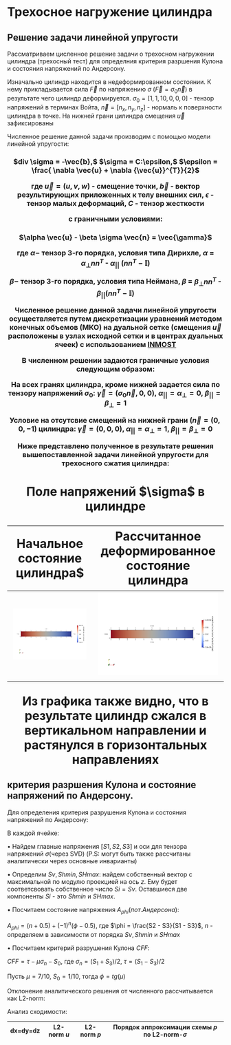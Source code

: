# Трехосное нагружение цилиндра
## Решение задачи линейной упругости
Рассматриваем цисленное решение задачи о трехосном нагружении цилиндра (трехосный тест) для определния критерия разршения Кулона и состояния напряжений по Андерсону.

Изначально цилиндр находится в недеформированном состоянии. К нему прикладывается сила $\vec{F}$ по напряжению $\sigma$ ($\vec{F} = \sigma _{0} \vec{n}$) в результате чего 
цилиндр деформируется. $\sigma _{0} = [1, 1, 10, 0, 0, 0]$ - тензор напряжений в терминах Войта, $\vec{n} = [n _{x}, n _{y},  n _{z}]$ - нормаль к поверхности цилиндра в точке.
На нижней грани цилиндра смещения $\vec{u}$ зафиксированы

Численное решение данной задачи производим с помощью модели линейной упругости:

<h3 align="center">$div \sigma = -\vec{b},$ $\sigma = C:\epsilon,$ $\epsilon = \frac{ \nabla \vec{u} + \nabla {\vec{u}}^{T}}{2}$

где $\vec{u} = (u, v, w)$ - смещение точки, $\vec{b}$ - вектор результирующих приложенных к телу внешних сил,
$\epsilon$ - тензор малых деформаций, $С$ - тензор жесткости

с граничными условиями:

<h3 align="center">$\alpha \vec{u} - \beta \sigma \vec{n} = \vec{\gamma}$

где $\alpha -$ тензор 3-го порядка, условия типа Дирихле, $\alpha$ = ${\alpha}_{\bot} n n^{T}$ - ${\alpha} _{||}$ $(n n^{T} - \mathbb{I})$

$\beta -$ тензор 3-го порядка, условия типа Неймана, $\beta$ = ${\beta}_{\bot} n n^{T}$ - $\beta _{||} (n n^{T} - \mathbb{I})$

Численное решение данной задачи линейной упругости осуществляется путем дискретизации уравнений методом конечных объемов (МКО) на дуальной сетке (смещения $\vec{u}$ расположены в узлах исходной сетки и в центрах дуальных ячеек) с использованием 
<a href="https://github.com/INMOST-DEV/INMOST ">INMOST</a>

В численном решении задаются граничные условия следующим образом:

На всех гранях цилиндра, кроме нижней задается сила по тензору напряжений $\sigma _{0}$: $\vec{\gamma} = ( \sigma _{0} \vec{n} , 0, 0)$, $\alpha _{||} = \alpha _{\bot} = 0$,  $\beta _{||} = \beta _{\bot} = 1$

Условие на отсутсвие смещений на нижней грани ($\vec{n} = (0, 0, -1)$ цилиндра: $\vec{\gamma} = ( 0, 0, 0)$, $\alpha _{||} = \alpha _{\bot} = 1$,  $\beta _{||} = \beta _{\bot} = 0$

Ниже представлено полученное в результате решения вышепоставленной задачи линейной упругости для трехосного сжатия цилиндра:

<h1 align="center"> Поле напряжений $\sigma$ в цилиндре
  
Начальное состояние цилиндра$ |  Рассчитанное деформированное состояние цилиндра
:-------------------------:|:-------------------------:
![My Image](pics/uvw.png)  |  ![My Image](pics/uvw_an.png)

Из графика также видно, что в результате цилиндр сжался в вертикальном направлении и растянулся в горизонтальных направлениях

## критерия разршения Кулона и состояние напряжений по Андерсону.

Для определения критерия разрушения Кулона и состояния напряжений по Андерсону:

В каждой ячейке:

• Найдем главные напряжения $[S1, S2, S3]$ и оси для тензора напряжений $\sigma$(через SVD) (P.S: могут быть также рассчитаны аналитически через 
основные инварианты)

• Определим $Sv, Shmin, SHmax$: найдем собственный вектор с максимальной по модулю проекцией на ось $z$. Ему будет соответсвовать
собственное число $Si = Sv$. Оставшиеся две компоненты $Si$ - это $Shmin$ и $SHmax$.

• Посчитаем состояние напряжения $A _{phi} (по т. Андерсона)$:

  $A _{phi} = (n + 0.5) + (-1)^{n} (\phi - 0.5),$ где $\phi = \frac{S2 - S3}{S1 - S3}$, $n$ - определяем в зависимости от порядка $Sv, Shmin$ и $SHmax$
  
• Посчитаем критерий разрушения Кулона $CFF$:

  $CFF = \tau - \mu \sigma _{n} - S _{0}$, где $\sigma _{n} = (S _{1} + S _{3})/2$, $\tau = (S _{1} - S _{3})/2$
  
  Пусть $\mu = 7/10,$ $S _{0} = 1/10$, тогда $\phi = tg(\mu)$
  
Отклонение аналитического решения от численного рассчитывается как L2-norm:

Анализ сходимости:

| dx=dy=dz  |  L2-norm $u$ | L2-norm $p$ | Порядок аппроксимации схемы $p$ по L2-norm-$\sigma$ |
| ------------- | ------------- | ------------- | ------------- |


